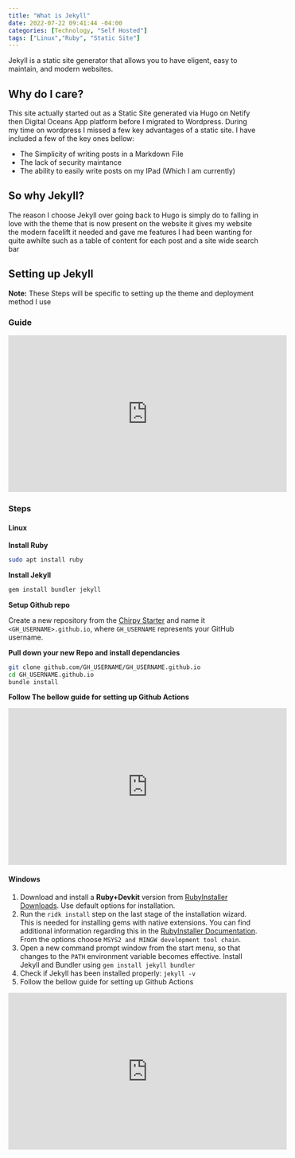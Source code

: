 ```yaml
---
title: "What is Jekyll"
date: 2022-07-22 09:41:44 -04:00
categories: [Technology, "Self Hosted"]
tags: ["Linux","Ruby", "Static Site"]
---
```

Jekyll is a static site generator that allows you to have eligent, easy to maintain, and modern websites.

## Why do I care?
This site actually started out as a Static Site generated via Hugo on Netify then Digital Oceans App platform before I migrated to Wordpress. During my time on wordpress I missed a few key advantages of a static site. I have included a few of the key ones bellow:
* The Simplicity of writing posts in a Markdown File
* The lack of security maintance
* The ability to easily write posts on my IPad (Which I am currently)

## So why Jekyll?
The reason I choose Jekyll over going back to Hugo is simply do to falling in love with the theme that is now present on the website it gives my website the modern facelift it needed and gave me features I had been wanting for quite awhilte such as a table of content for each post and a site wide search bar

## Setting up Jekyll
**Note:** These Steps will be specific to setting up the theme and deployment method I use
### Guide
<iframe width="560" height="315" src="https://www.youtube.com/embed/F8iOU1ci19Q?start=0" title="YouTube video player" frameborder="0" allow="accelerometer; autoplay; clipboard-write; encrypted-media; gyroscope; picture-in-picture" allowfullscreen></iframe>


### Steps
#### Linux
__Install Ruby__

``` bash
sudo apt install ruby
```

__Install Jekyll__

``` bash
gem install bundler jekyll
```

__Setup Github repo__

Create a new repository from the [Chirpy Starter](https://github.com/cotes2020/chirpy-starter/generate) and name it `<GH_USERNAME>.github.io`, where `GH_USERNAME` represents your GitHub username.

__Pull down your new Repo and install dependancies__

``` bash
git clone github.com/GH_USERNAME/GH_USERNAME.github.io
cd GH_USERNAME.github.io
bundle install
```
__Follow The bellow guide for setting up Github Actions__
<iframe width="560" height="315" src="https://www.youtube.com/embed/F8iOU1ci19Q?start=874" title="YouTube video player" frameborder="0" allow="accelerometer; autoplay; clipboard-write; encrypted-media; gyroscope; picture-in-picture" allowfullscreen></iframe>

#### Windows
1. Download and install a **Ruby+Devkit** version from [RubyInstaller Downloads](https://rubyinstaller.org/downloads/). Use default options for installation.
2. Run the `ridk install` step on the last stage of the installation wizard. This is needed for installing gems with native extensions. You can find additional information regarding this in the [RubyInstaller Documentation](https://github.com/oneclick/rubyinstaller2#using-the-installer-on-a-target-system). From the options choose `MSYS2 and MINGW development tool chain`.
3. Open a new command prompt window from the start menu, so that changes to the `PATH` environment variable becomes effective. Install Jekyll and Bundler using `gem install jekyll bundler`
4. Check if Jekyll has been installed properly: `jekyll -v`
5. Follow the bellow guide for setting up Github Actions
<iframe width="560" height="315" src="https://www.youtube.com/embed/F8iOU1ci19Q?start=874" title="YouTube video player" frameborder="0" allow="accelerometer; autoplay; clipboard-write; encrypted-media; gyroscope; picture-in-picture" allowfullscreen></iframe>